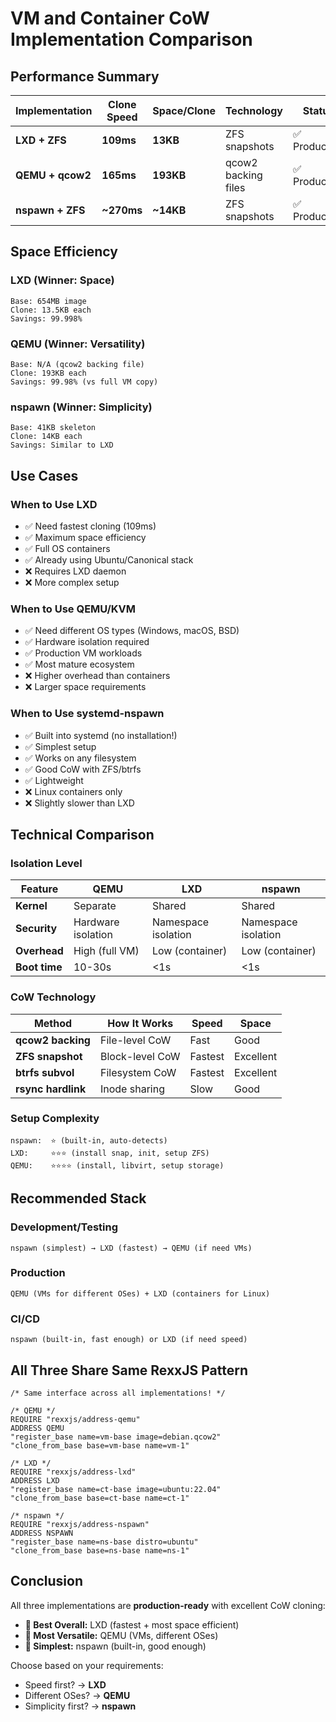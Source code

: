 # VM and Container CoW Implementation Comparison

## Performance Summary

| Implementation | Clone Speed | Space/Clone | Technology | Status |
|----------------|-------------|-------------|------------|--------|
| **LXD + ZFS** | **109ms** | **13KB** | ZFS snapshots | ✅ Production |
| **QEMU + qcow2** | **165ms** | **193KB** | qcow2 backing files | ✅ Production |
| **nspawn + ZFS** | **~270ms** | **~14KB** | ZFS snapshots | ✅ Production |

## Space Efficiency

### LXD (Winner: Space)
```
Base: 654MB image
Clone: 13.5KB each
Savings: 99.998%
```

### QEMU (Winner: Versatility)
```
Base: N/A (qcow2 backing file)
Clone: 193KB each
Savings: 99.98% (vs full VM copy)
```

### nspawn (Winner: Simplicity)
```
Base: 41KB skeleton
Clone: 14KB each
Savings: Similar to LXD
```

## Use Cases

### When to Use LXD
- ✅ Need fastest cloning (109ms)
- ✅ Maximum space efficiency
- ✅ Full OS containers
- ✅ Already using Ubuntu/Canonical stack
- ❌ Requires LXD daemon
- ❌ More complex setup

### When to Use QEMU/KVM
- ✅ Need different OS types (Windows, macOS, BSD)
- ✅ Hardware isolation required
- ✅ Production VM workloads
- ✅ Most mature ecosystem
- ❌ Higher overhead than containers
- ❌ Larger space requirements

### When to Use systemd-nspawn
- ✅ Built into systemd (no installation!)
- ✅ Simplest setup
- ✅ Works on any filesystem
- ✅ Good CoW with ZFS/btrfs
- ✅ Lightweight
- ❌ Linux containers only
- ❌ Slightly slower than LXD

## Technical Comparison

### Isolation Level
| Feature | QEMU | LXD | nspawn |
|---------|------|-----|--------|
| **Kernel** | Separate | Shared | Shared |
| **Security** | Hardware isolation | Namespace isolation | Namespace isolation |
| **Overhead** | High (full VM) | Low (container) | Low (container) |
| **Boot time** | 10-30s | <1s | <1s |

### CoW Technology
| Method | How It Works | Speed | Space |
|--------|--------------|-------|-------|
| **qcow2 backing** | File-level CoW | Fast | Good |
| **ZFS snapshot** | Block-level CoW | Fastest | Excellent |
| **btrfs subvol** | Filesystem CoW | Fastest | Excellent |
| **rsync hardlink** | Inode sharing | Slow | Good |

### Setup Complexity
```
nspawn:  ⭐ (built-in, auto-detects)
LXD:     ⭐⭐⭐ (install snap, init, setup ZFS)
QEMU:    ⭐⭐⭐⭐ (install, libvirt, setup storage)
```

## Recommended Stack

### Development/Testing
```
nspawn (simplest) → LXD (fastest) → QEMU (if need VMs)
```

### Production
```
QEMU (VMs for different OSes) + LXD (containers for Linux)
```

### CI/CD
```
nspawn (built-in, fast enough) or LXD (if need speed)
```

## All Three Share Same RexxJS Pattern

```rexx
/* Same interface across all implementations! */

/* QEMU */
REQUIRE "rexxjs/address-qemu"
ADDRESS QEMU
"register_base name=vm-base image=debian.qcow2"
"clone_from_base base=vm-base name=vm-1"

/* LXD */
REQUIRE "rexxjs/address-lxd"
ADDRESS LXD
"register_base name=ct-base image=ubuntu:22.04"
"clone_from_base base=ct-base name=ct-1"

/* nspawn */
REQUIRE "rexxjs/address-nspawn"
ADDRESS NSPAWN
"register_base name=ns-base distro=ubuntu"
"clone_from_base base=ns-base name=ns-1"
```

## Conclusion

All three implementations are **production-ready** with excellent CoW cloning:

- **🥇 Best Overall:** LXD (fastest + most space efficient)
- **🥈 Most Versatile:** QEMU (VMs, different OSes)
- **🥉 Simplest:** nspawn (built-in, good enough)

Choose based on your requirements:
- Speed first? → **LXD**
- Different OSes? → **QEMU**
- Simplicity first? → **nspawn**
